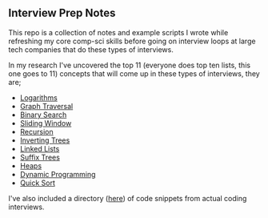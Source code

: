 ## Interview Prep Notes

This repo is a collection of notes and example scripts I wrote while refreshing
my core comp-sci skills before going on interview loops at large tech companies
that do these types of interviews.

In my research I've uncovered the top 11 (everyone does top ten lists, this one
goes to 11) concepts that will come up in these types of interviews, they are;

- [Logarithms](code-samples/python/logarithms)
- [Graph Traversal](code-samples/python/graph-traversal)
- [Binary Search](code-samples/python/binary-search)
- [Sliding Window](code-samples/python/sliding-window)
- [Recursion](code-samples/python/recursion)
- [Inverting Trees](code-samples/python/inverting-trees)
- [Linked Lists](code-samples/python/linked-lists)
- [Suffix Trees](code-samples/python/suffix-trees)
- [Heaps](code-samples/python/heaps/)
- [Dynamic Programming](code-samples/python/dynamic-programming)
- [Quick Sort](code-samples/python/quick-sort)

I've also included a directory
([here](code-samples/python/samples-from-actual-interviews)) of code snippets from actual coding interviews.
